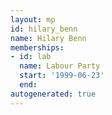 ```yaml
---
layout: mp
id: hilary_benn
name: Hilary Benn
memberships:
- id: lab
  name: Labour Party
  start: '1999-06-23'
  end: 
autogenerated: true
---
```

